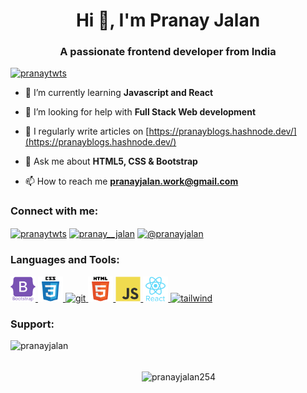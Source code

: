 <h1 align="center">Hi 👋, I'm Pranay Jalan</h1>
<h3 align="center">A passionate frontend developer from India</h3>

<p align="left"> <a href="https://twitter.com/pranaytwts" target="blank"><img src="https://img.shields.io/twitter/follow/pranaytwts?logo=twitter&style=for-the-badge" alt="pranaytwts" /></a> </p>

- 🌱 I’m currently learning **Javascript and React**

- 🤝 I’m looking for help with **Full Stack Web development**

- 📝 I regularly write articles on [https://pranayblogs.hashnode.dev/](https://pranayblogs.hashnode.dev/)

- 💬 Ask me about **HTML5, CSS & Bootstrap**

- 📫 How to reach me **pranayjalan.work@gmail.com**

<h3 align="left">Connect with me:</h3>
<p align="left">
<a href="https://twitter.com/pranaytwts" target="blank"><img align="center" src="https://raw.githubusercontent.com/rahuldkjain/github-profile-readme-generator/master/src/images/icons/Social/twitter.svg" alt="pranaytwts" height="30" width="40" /></a>
<a href="https://instagram.com/pranay__jalan" target="blank"><img align="center" src="https://raw.githubusercontent.com/rahuldkjain/github-profile-readme-generator/master/src/images/icons/Social/instagram.svg" alt="pranay__jalan" height="30" width="40" /></a>
<a href="https://hashnode.com/@pranayjalan" target="blank"><img align="center" src="https://raw.githubusercontent.com/rahuldkjain/github-profile-readme-generator/master/src/images/icons/Social/hashnode.svg" alt="@pranayjalan" height="30" width="40" /></a>
</p>

<h3 align="left">Languages and Tools:</h3>
<p align="left"> <a href="https://getbootstrap.com" target="_blank" rel="noreferrer"> <img src="https://raw.githubusercontent.com/devicons/devicon/master/icons/bootstrap/bootstrap-plain-wordmark.svg" alt="bootstrap" width="40" height="40"/> </a> <a href="https://www.w3schools.com/css/" target="_blank" rel="noreferrer"> <img src="https://raw.githubusercontent.com/devicons/devicon/master/icons/css3/css3-original-wordmark.svg" alt="css3" width="40" height="40"/> </a> <a href="https://git-scm.com/" target="_blank" rel="noreferrer"> <img src="https://www.vectorlogo.zone/logos/git-scm/git-scm-icon.svg" alt="git" width="40" height="40"/> </a> <a href="https://www.w3.org/html/" target="_blank" rel="noreferrer"> <img src="https://raw.githubusercontent.com/devicons/devicon/master/icons/html5/html5-original-wordmark.svg" alt="html5" width="40" height="40"/> </a> <a href="https://developer.mozilla.org/en-US/docs/Web/JavaScript" target="_blank" rel="noreferrer"> <img src="https://raw.githubusercontent.com/devicons/devicon/master/icons/javascript/javascript-original.svg" alt="javascript" width="40" height="40"/> </a> <a href="https://reactjs.org/" target="_blank" rel="noreferrer"> <img src="https://raw.githubusercontent.com/devicons/devicon/master/icons/react/react-original-wordmark.svg" alt="react" width="40" height="40"/> </a> <a href="https://tailwindcss.com/" target="_blank" rel="noreferrer"> <img src="https://www.vectorlogo.zone/logos/tailwindcss/tailwindcss-icon.svg" alt="tailwind" width="40" height="40"/> </a> </p>

<h3 align="left">Support:</h3>
<p><a href="https://www.buymeacoffee.com/pranayjalan"> <img align="left" src="https://cdn.buymeacoffee.com/buttons/v2/default-yellow.png" height="50" width="210" alt="pranayjalan" /></a></p><br><br>

<p><img align="center" src="https://github-readme-stats.vercel.app/api/top-langs?username=pranayjalan254&show_icons=true&locale=en&layout=compact" alt="pranayjalan254" /></p>
